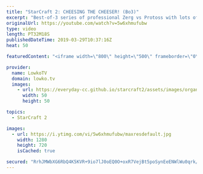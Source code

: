 ```yaml
---
title: "StarCraft 2: CHEESING THE CHEESER! (Bo3)"
excerpt: "Best-of-3 series of professional Zerg vs Protoss with lots of cheese! Subscribe for more videos: http://lowko.tv/youtube 50+ Tactical Nukes: https://youtu.be/xKYulaEILB0  Elazer versus Has in a really fun series. While normally Has is known for playing the cheesy games, in this series it turns out it"
originalUrl: https://youtube.com/watch?v=5w6xhmufubw
type: video
length: PT32M18S
publishedDateTime: 2019-03-29T10:37:16Z
heat: 50

featuredContent: "<iframe width=\"800\" height=\"500\" frameborder=\"0\" src=\"https://www.youtube.com/embed/5w6xhmufubw\" allow=\"accelerometer; autoplay; encrypted-media; gyroscope; picture-in-picture\" allowfullscreen></iframe>"

provider:
  name: LowkoTV
  domain: lowko.tv
  images:
    - url: https://everyday-cc.github.io/starcraft2/assets/images/organizations/lowko.tv-50x50.jpg
      width: 50
      height: 50

topics:
  - StarCraft 2

images:
  - url: https://i.ytimg.com/vi/5w6xhmufubw/maxresdefault.jpg
    width: 1280
    height: 720
    isCached: true

secured: "RrhJMWbXG6RbQ4K5KVR+9io7lJ0oEQ0O+oxR7VejBt5poSynEeENWlWu0qrk/3QG9xAc4x5i6eQ9bQBM+TxkFqT6vpJ/XlIdeFncMJ0Q83RTsiJYkP7gExqBhVW7V0Fa93RNCjGi0QFP5EImmc2qvBnUbLEg/hzyOSJxtXmum6tvkIyG7tK3ws8JaRn/boWYbQKhK9x360E8Hr/nTHEPv9E5c3+rptewhMJVbnvXMHTx+GZkWx6u6if68Xi2CF/5oGpzmQIm7Td4kdsSfvQaOFuo5qAcq3n/HB0LItkHprOW4aUZZImg8GCbuxlwBUUcY4phxHPrYmRRsicFOUbyJOVWPGwBob3dkEUAGc6IIjw4WiYY0W12ijEbxBH8oqmo4c+Xz/dbKq0Q+I1JbNcQ+fEwqFOII94rTmL1onckfGo=;uj7ifuVzCswdzlLcQM6xhQ=="
---
```


